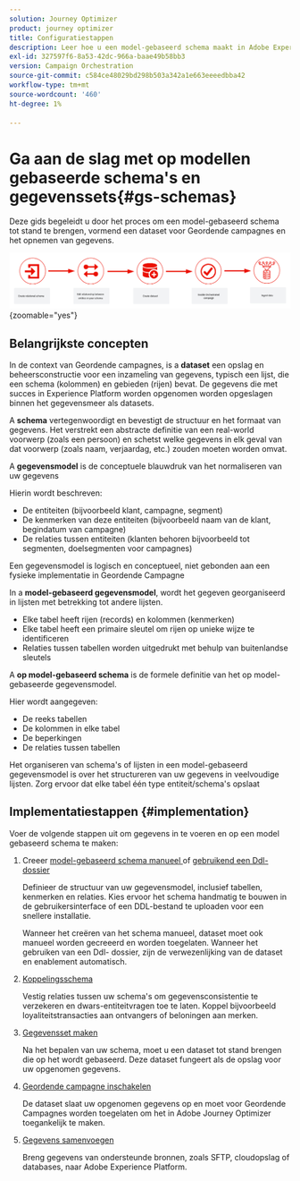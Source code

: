 ```yaml
---
solution: Journey Optimizer
product: journey optimizer
title: Configuratiestappen
description: Leer hoe u een model-gebaseerd schema maakt in Adobe Experience Platform door een DDL te uploaden
exl-id: 327597f6-8a53-42dc-966a-baae49b58bb3
version: Campaign Orchestration
source-git-commit: c584ce48029bd298b503a342a1e663eeeedbba42
workflow-type: tm+mt
source-wordcount: '460'
ht-degree: 1%

---
```



# Ga aan de slag met op modellen gebaseerde schema&#39;s en gegevenssets{#gs-schemas}

Deze gids begeleidt u door het proces om een model-gebaseerd schema tot stand te brengen, vormend een dataset voor Geordende campagnes en het opnemen van gegevens.

![ schema ](assets/do-not-localize/schema_admin.png){zoomable="yes"}

## Belangrijkste concepten

In de context van Geordende campagnes, is a **dataset** een opslag en beheersconstructie voor een inzameling van gegevens, typisch een lijst, die een schema (kolommen) en gebieden (rijen) bevat. De gegevens die met succes in Experience Platform worden opgenomen worden opgeslagen binnen het gegevensmeer als datasets.

A **schema** vertegenwoordigt en bevestigt de structuur en het formaat van gegevens. Het verstrekt een abstracte definitie van een real-world voorwerp (zoals een persoon) en schetst welke gegevens in elk geval van dat voorwerp (zoals naam, verjaardag, etc.) zouden moeten worden omvat.

A **gegevensmodel** is de conceptuele blauwdruk van het normaliseren van uw gegevens

Hierin wordt beschreven:

* De entiteiten (bijvoorbeeld klant, campagne, segment)
* De kenmerken van deze entiteiten (bijvoorbeeld naam van de klant, begindatum van campagne)
* De relaties tussen entiteiten (klanten behoren bijvoorbeeld tot segmenten, doelsegmenten voor campagnes)

Een gegevensmodel is logisch en conceptueel, niet gebonden aan een fysieke implementatie in Geordende Campagne

In a **model-gebaseerd gegevensmodel**, wordt het gegeven georganiseerd in lijsten met betrekking tot andere lijsten.

* Elke tabel heeft rijen (records) en kolommen (kenmerken)
* Elke tabel heeft een primaire sleutel om rijen op unieke wijze te identificeren
* Relaties tussen tabellen worden uitgedrukt met behulp van buitenlandse sleutels

A **op model-gebaseerd schema** is de formele definitie van het op model-gebaseerde gegevensmodel.

Hier wordt aangegeven:

* De reeks tabellen
* De kolommen in elke tabel
* De beperkingen
* De relaties tussen tabellen

Het organiseren van schema&#39;s of lijsten in een model-gebaseerd gegevensmodel is over het structureren van uw gegevens in veelvoudige lijsten. Zorg ervoor dat elke tabel één type entiteit/schema&#39;s opslaat

## Implementatiestappen {#implementation}

Voer de volgende stappen uit om gegevens in te voeren en op een model gebaseerd schema te maken:

1. Creeer [ model-gebaseerd schema manueel ](manual-schema.md) of [ gebruikend een Ddl- dossier ](file-upload-schema.md)

   Definieer de structuur van uw gegevensmodel, inclusief tabellen, kenmerken en relaties. Kies ervoor het schema handmatig te bouwen in de gebruikersinterface of een DDL-bestand te uploaden voor een snellere installatie.

   Wanneer het creëren van het schema manueel, dataset moet ook manueel worden gecreeerd en worden toegelaten. Wanneer het gebruiken van een Ddl- dossier, zijn de verwezenlijking van de dataset en enablement automatisch.

1. [Koppelingsschema](file-upload-schema.md)

   Vestig relaties tussen uw schema&#39;s om gegevensconsistentie te verzekeren en dwars-entiteitvragen toe te laten. Koppel bijvoorbeeld loyaliteitstransacties aan ontvangers of beloningen aan merken.

1. [Gegevensset maken](manual-schema.md#dataset)

   Na het bepalen van uw schema, moet u een dataset tot stand brengen die op het wordt gebaseerd. Deze dataset fungeert als de opslag voor uw opgenomen gegevens.

1. [Geordende campagne inschakelen](manual-schema.md#enable)

   De dataset slaat uw opgenomen gegevens op en moet voor Geordende Campagnes worden toegelaten om het in Adobe Journey Optimizer toegankelijk te maken.

1. [Gegevens samenvoegen](ingest-data.md)

   Breng gegevens van ondersteunde bronnen, zoals SFTP, cloudopslag of databases, naar Adobe Experience Platform.

